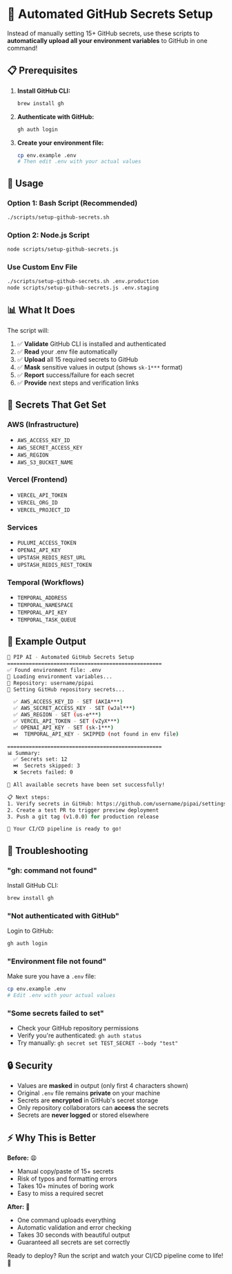 # 🚀 Automated GitHub Secrets Setup

Instead of manually setting 15+ GitHub secrets, use these scripts to **automatically upload all your environment variables** to GitHub in one command!

## 📋 Prerequisites

1. **Install GitHub CLI:**
   ```bash
   brew install gh
   ```

2. **Authenticate with GitHub:**
   ```bash
   gh auth login
   ```

3. **Create your environment file:**
   ```bash
   cp env.example .env
   # Then edit .env with your actual values
   ```

## 🔧 Usage

### Option 1: Bash Script (Recommended)
```bash
./scripts/setup-github-secrets.sh
```

### Option 2: Node.js Script  
```bash
node scripts/setup-github-secrets.js
```

### Use Custom Env File
```bash
./scripts/setup-github-secrets.sh .env.production
node scripts/setup-github-secrets.js .env.staging
```

## 📊 What It Does

The script will:

1. ✅ **Validate** GitHub CLI is installed and authenticated
2. ✅ **Read** your .env file automatically  
3. ✅ **Upload** all 15 required secrets to GitHub
4. ✅ **Mask** sensitive values in output (shows `sk-1***` format)
5. ✅ **Report** success/failure for each secret
6. ✅ **Provide** next steps and verification links

## 🔐 Secrets That Get Set

### AWS (Infrastructure)
- `AWS_ACCESS_KEY_ID`
- `AWS_SECRET_ACCESS_KEY`
- `AWS_REGION`
- `AWS_S3_BUCKET_NAME`

### Vercel (Frontend)
- `VERCEL_API_TOKEN`
- `VERCEL_ORG_ID`
- `VERCEL_PROJECT_ID`

### Services
- `PULUMI_ACCESS_TOKEN`
- `OPENAI_API_KEY`
- `UPSTASH_REDIS_REST_URL`
- `UPSTASH_REDIS_REST_TOKEN`

### Temporal (Workflows)
- `TEMPORAL_ADDRESS`
- `TEMPORAL_NAMESPACE`
- `TEMPORAL_API_KEY`
- `TEMPORAL_TASK_QUEUE`

## 📝 Example Output

```bash
🚀 PIP AI - Automated GitHub Secrets Setup
==================================================
✅ Found environment file: .env
📖 Loading environment variables...
📂 Repository: username/pipai
🔐 Setting GitHub repository secrets...

  ✅ AWS_ACCESS_KEY_ID - SET (AKIA***)
  ✅ AWS_SECRET_ACCESS_KEY - SET (wJal***)
  ✅ AWS_REGION - SET (us-e***)
  ✅ VERCEL_API_TOKEN - SET (vZyX***)
  ✅ OPENAI_API_KEY - SET (sk-1***)
  ⏭️  TEMPORAL_API_KEY - SKIPPED (not found in env file)

==================================================
📊 Summary:
  ✅ Secrets set: 12
  ⏭️  Secrets skipped: 3  
  ❌ Secrets failed: 0

🎉 All available secrets have been set successfully!

📋 Next steps:
1. Verify secrets in GitHub: https://github.com/username/pipai/settings/secrets/actions
2. Create a test PR to trigger preview deployment
3. Push a git tag (v1.0.0) for production release

🚀 Your CI/CD pipeline is ready to go!
```

## 🛟 Troubleshooting

### "gh: command not found"
Install GitHub CLI:
```bash
brew install gh
```

### "Not authenticated with GitHub"
Login to GitHub:
```bash
gh auth login
```

### "Environment file not found"
Make sure you have a `.env` file:
```bash
cp env.example .env
# Edit .env with your actual values
```

### "Some secrets failed to set"
- Check your GitHub repository permissions
- Verify you're authenticated: `gh auth status`
- Try manually: `gh secret set TEST_SECRET --body "test"`

## 🔒 Security

- Values are **masked** in output (only first 4 characters shown)
- Original `.env` file remains **private** on your machine  
- Secrets are **encrypted** in GitHub's secret storage
- Only repository collaborators can **access** the secrets
- Secrets are **never logged** or stored elsewhere

## ⚡ Why This is Better

**Before:** 😩
- Manual copy/paste of 15+ secrets
- Risk of typos and formatting errors  
- Takes 10+ minutes of boring work
- Easy to miss a required secret

**After:** 🚀  
- One command uploads everything
- Automatic validation and error checking
- Takes 30 seconds with beautiful output
- Guaranteed all secrets are set correctly

Ready to deploy? Run the script and watch your CI/CD pipeline come to life! 🎉 